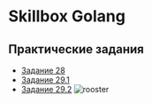 # Skillbox Golang
## Практические задания
- [Задание 28](https://github.com/kuzminprog/skillbox_golang/tree/main/28)
- [Задание 29.1](https://github.com/kuzminprog/skillbox_golang/tree/main/29/01_pipeline)
- [Задание 29.2](https://github.com/kuzminprog/skillbox_golang/tree/main/29/02_graceful_shutdown)
![rooster](readme/rooster.gif)
